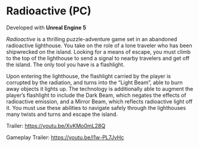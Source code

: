 # Radioactive (PC)

Developed with **Unreal Engine 5**

*Radioactive* is a thrilling puzzle-adventure game set in an abandoned radioactive lighthouse. You take on the role of a lone traveler who has been shipwrecked on the island.
Looking for a means of escape, you must climb to the top of the lighthouse to send a signal to nearby travelers and get off the island. The only tool you have is a flashlight.

Upon entering the lighthouse, the flashlight carried by the player is corrupted by the radiation, and turns into the “Light Beam”, able to burn away objects it lights up. The technology is additionally able to augment the player’s flashlight to include the Dark
Beam, which negates the effects of radioactive emission, and a Mirror Beam, which reflects radioactive light off it. You must use these abilities to navigate safely through the lighthouses many twists and turns and escape the island.

Trailer: https://youtu.be/XvKMo0mL28Q

Gameplay Trailer: https://youtu.be/l1w-PL7JvHc
